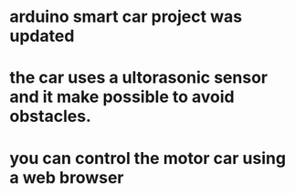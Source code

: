 # arduino smart car project was updated
# 
# the car uses a ultorasonic sensor and it make possible to avoid obstacles.
#
# you can control the motor car using a web browser
#
# 
